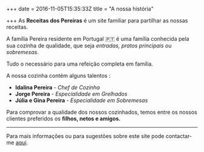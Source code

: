 +++
date = 2016-11-05T15:35:33Z
title = "A nossa história"

+++
As **Receitas dos Pereiras** é um site familiar para partilhar as nossas receitas.

A família Pereira residente em Portugal 🇵🇹 é uma família conhecida pela sua cozinha de qualidade, que seja _entradas, pratos principais ou sobremesas_.

Tudo o necessário para uma refeição completa em família.

A nossa cozinha contém alguns talentos :

* **Idalina Pereira** - _Chef de Cozinha_
* **Jorge Pereira** - _Especialidade em Grelhados_
* **Júlia e Gina Pereira** - _Especialidade em Sobremesas_

Para comprovar a qualidade dos nossos cozinhados, temos entre os nossos clientes preferidos os **filhos, netos e amigos.**

***

Para mais informações ou para sugestões sobre este site pode contactar-me [aqui](mailto:pereiraneveslucas@gmail.com).
